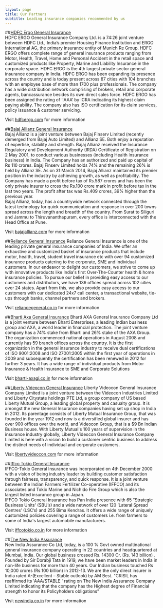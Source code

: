 ```yaml
---
layout: page
title: Our Partners
subtitle: Leading insurance companies recommended by us
---
```

##[HDFC Ergo General Insurance](hdfcergo)  
HDFC ERGO General Insurance Company Ltd. is a 74:26 joint venture between HDFC Ltd., India’s premier Housing Finance Institution and ERGO International AG, the primary insurance entity of Munich Re Group. HDFC ERGO offers complete range of general insurance products ranging from Motor, Health, Travel, Home and Personal Accident in the retail space and customized products like Property, Marine and Liability Insurance in the corporate space. HDFC ERGO is the 4th largest private sector general insurance company in India. HDFC ERGO has been expanding its presence across the country and is today present across 87 cities with 104 branches with an employee base of more than 1700 plus professionals. The company has a wide distribution network comprising of brokers, retail and corporate agents, bancassurance besides its own direct sales force. HDFC ERGO has been assigned the rating of ‘iAAA’ by ICRA indicating its highest claim paying ability. The company also has ISO certification for its claim services, policy issuance & customer servicing.

Visit <a href="http://www.hdfcergo.com" target="_blank">hdfcergo.com</a> for more information

##[Bajaj Allianz General Insurance](bajajallianz)  
Bajaj Allianz is a joint venture between Bajaj Finserv Limited (recently demerged from Bajaj Auto Limited) and Allianz SE. Both enjoy a reputation of expertise, stability and strength. Bajaj Allianz received the Insurance Regulatory and Development Authority (IRDA) Certificate of Registration on 2 May 2001, to conduct various businesses (including Health Insurance business) in India. The Company has an authorized and paid up capital of Rs 110 crores. Bajaj Finserv Limited holds 74% and the remaining 26% is held by Allianz SE. As on 31 March 2014, Bajaj Allianz maintained its premier position in the industry by achieving growth, as well as profitability. The Company has made a profit before tax of Rs.587 crores and has been the only private insurer to cross the Rs.100 crore mark in profit before tax in the last two years. The profit after tax was Rs.409 crores, 39% higher than the previous year.  
Bajaj Allianz, today, has a countrywide network connected through the latest technology for quick communication and response in over 200 towns spread across the length and breadth of the country. From Surat to Siliguri and Jammu to Thiruvananthapuram, every office is interconnected with the Head Office at Pune.

Visit <a href="http://www.bajajallianz.com" target="_blank">bajajallianz.com</a> for more information

##[Reliance General Insurance](reliance)
Reliance General Insurance is one of the leading private general insurance companies of India. We offer an exhaustive and customized basket of insurance products that include motor, health, travel, student travel insurance etc with over 94 customized insurance products catering to the corporate, SME and individual customers. In our endeavor to delight our customers, we strive to come up with innovative products like India's first Over-The-Counter health & home insurance policies. 
To pursue our belief in providing easy access to our customers and distributors, we have 139 offices spread across 102 cities over 24 states. Apart from this, we also provide easy access to our customers with our dedicated 24x7 call center, a transactional website, tie-ups through banks, channel partners and brokers.

Visit <a href="http://www.reliancegeneral.co.in" target="_blank">reliancegeneral.co.in</a> for more information

##[Bharti Axa General Insurance](bhartiaxa)
Bharti AXA General Insurance Company Ltd is a joint venture between Bharti Enterprises, a leading Indian business group and AXA, a world leader in financial protection. The joint venture company has a 74% stake from Bharti and 26% stake of the AXA Group. The organization commenced national operations in August 2008 and currently has 59 branch offices across the country. It is the first organization in the general insurance industry to receive dual certifications of ISO 9001:2008 and ISO 27001:2005 within the first year of operations in 2009 and subsequently the certification has been renewed in 2012 for further 3 years. It has a wide range of individual products from Motor Insurance & Health Insurance to SME and Corporate Solutions

Visit <a href="http://www.bharti-axagi.co.in/" target="_blank">bharti-axagi.co.in</a> for more information

##[Liberty Videocon General Insurance](libertyvideocon)
Liberty Videocon General Insurance Company Limited is a joint venture between the Videocon Industries Limited and Liberty Citystate holdings PTE Ltd, a group company of US based Liberty Mutual Group, a leading global property and casualty group. It is amongst the new General Insurance companies having set up shop in India in 2012. Its parentage consists of Liberty Mutual Insurance Group, that was founded in the year 1912 and now is a diversified global insurer and has over 900 offices over the world, and Videocon Group, that is a $9 Bn Indian Business house. With Liberty Mutual's 100 years of supervision in the insurance industry globally, Liberty Videocon General Insurance Company Limited is here with a vision to build a customer centric business to address the distinct needs of individual and corporate customers.

Visit <a href="http://www.libertyvideocon.com/" target="_blank">libertyvideocon.com</a> for more information

##[Iffco Tokio General Insurance](iffcotokio)  
IFFCO-Tokio General Insurance was incorporated on 4th December 2000 with a vision of being industry leader by building customer satisfaction through fairness, transparency, and quick response. It is a joint venture between the Indian Farmers Fertilizer Co-operative (IFFCO) and its associates and Tokio Marine and Nichido Fire Group which is also the largest listed insurance group in Japan.  
IFFCO Tokio General Insurance has Pan India presence with 65 “Strategic Business Units' (SBU’s) and a wide network of over 120 ‘Lateral Spread Centres’ (LSC’s) and 255 Bima Kendras. It offers a wide range of uniquely customized policies covering a range of customers i.e. from farmers to some of India's largest automobile manufacturers.

Visit <a href="http://www.iffcotokio.co.in/" target="_blank">iffcotokio.co.in</a> for more information

##[The New India Assurance](newindiaassurance)  
New India Assurance Co Ltd, today, is a 100 % Govt owned multinational general insurance company operating in 22 countries and headquartered at Mumbai, India. Our global business crossed Rs. 14300 Cr. (Rs. 143 billion) . Founded by Sir Dorabji Tata in 1919, we have been market leaders in India in non-life business for more than 40 years. Our Indian business touched Rs 10,000 crores (Rs 100 billion) in 2012-13. We are the only direct insurer in India rated A-(Excellent – Stable outlook) by AM Best. "CRISIL has reaffirmed its 'AAA/STABLE ' rating on The New India Assurance Company Limited indicating that the company has the Highest degree of Financial strength to honor its Policyholders obligations"

Visit <a href="http://newindia.co.in/index.aspx" target="_blank">newindia.co.in</a> for more information
